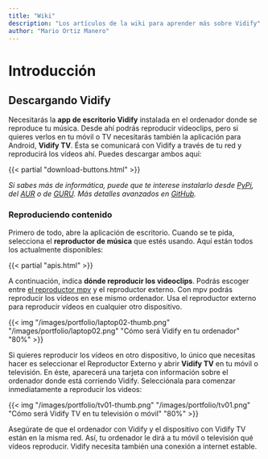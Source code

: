 ```yaml
---
title: "Wiki"
description: "Los artículos de la wiki para aprender más sobre Vidify"
author: "Mario Ortiz Manero"
---
```


# Introducción
## Descargando Vidify
Necesitarás la **app de escritorio Vidify** instalada en el ordenador donde se reproduce tu música. Desde ahí podrás reproducir videoclips, pero si quieres verlos en tu móvil o TV necesitarás también la aplicación para Android, **Vidify TV**. Ésta se comunicará con Vidify a través de tu red y reproducirá los vídeos ahí. Puedes descargar ambos aquí:

{{< partial "download-buttons.html" >}}

*Si sabes más de informática, puede que te interese instalarlo desde [PyPi](https://pypi.org/project/vidify), del [AUR](https://aur.archlinux.org/packages/vidify/) o de [GURU](https://gpo.zugaina.org/media-video/vidify). Más detalles avanzados en [GitHub](https://github.com/vidify/vidify#installation).*

### Reproduciendo contenido
Primero de todo, abre la aplicación de escritorio. Cuando se te pida, selecciona el **reproductor de música** que estés usando. Aquí están todos los actualmente disponibles:

{{< partial "apis.html" >}}

A continuación, indica **dónde reproducir los videoclips**. Podrás escoger entre [el reproductor mpv](https://mpv.io/) y el reproductor externo. Con mpv podrás reproducir los vídeos en ese mismo ordenador. Usa el reproductor externo para reproducir vídeos en cualquier otro dispositivo.

{{< img "/images/portfolio/laptop02-thumb.png" "/images/portfolio/laptop02.png" "Cómo será Vidify en tu ordenador" "80%" >}}

Si quieres reproducir los vídeos en otro dispositivo, lo único que necesitas hacer es seleccionar el Reproductor Externo y abrir **Vidify TV** en tu móvil o televisión. En éste, aparecerá una tarjeta con información sobre el ordenador donde está corriendo Vidify. Selecciónala para comenzar inmediatamente a reproducir los videos:

{{< img "/images/portfolio/tv01-thumb.png" "/images/portfolio/tv01.png" "Cómo será Vidify TV en tu televisión o móvil" "80%" >}}

Asegúrate de que el ordenador con Vidify y el dispositivo con Vidify TV están en la misma red. Así, tu ordenador le dirá a tu móvil o televisión qué vídeos reproducir. Vidify necesita también una conexión a internet estable.
